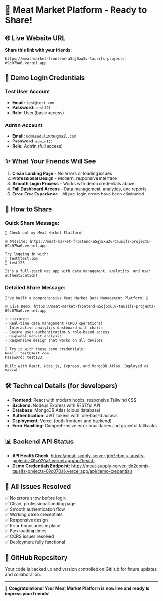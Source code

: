 # 🚀 Meat Market Platform - Ready to Share!

## 🌐 **Live Website URL**
**Share this link with your friends:**
```
https://meat-market-frontend-a5qj5xu3v-tausifs-projects-09c070a6.vercel.app
```

## 🔑 **Demo Login Credentials**

### Test User Account
- **Email:** `test@test.com`
- **Password:** `test123`
- **Role:** User (basic access)

### Admin Account  
- **Email:** `mdmasudul1979@gmail.com`
- **Password:** `admin123`
- **Role:** Admin (full access)

## ✨ **What Your Friends Will See**

1. **Clean Landing Page** - No errors or loading issues
2. **Professional Design** - Modern, responsive interface
3. **Smooth Login Process** - Works with demo credentials above
4. **Full Dashboard Access** - Data management, analytics, and reports
5. **Error-Free Experience** - All pre-login errors have been eliminated

## 📱 **How to Share**

### Quick Share Message:
```
🥩 Check out my Meat Market Platform! 

🌐 Website: https://meat-market-frontend-a5qj5xu3v-tausifs-projects-09c070a6.vercel.app

Try logging in with:
📧 test@test.com
🔐 test123

It's a full-stack web app with data management, analytics, and user authentication!
```

### Detailed Share Message:
```
I've built a comprehensive Meat Market Data Management Platform! 🚀

🌐 Live Demo: https://meat-market-frontend-a5qj5xu3v-tausifs-projects-09c070a6.vercel.app

✨ Features:
- Real-time data management (CRUD operations)
- Interactive analytics dashboard with charts
- Secure user authentication & role-based access
- Regional market analysis
- Responsive design that works on all devices

🔑 Try it with these demo credentials:
Email: test@test.com
Password: test123

Built with React, Node.js, Express, and MongoDB Atlas. Deployed on Vercel!
```

## 🛠 **Technical Details (for developers)**

- **Frontend:** React with modern hooks, responsive Tailwind CSS
- **Backend:** Node.js/Express with RESTful API
- **Database:** MongoDB Atlas (cloud database)
- **Authentication:** JWT tokens with role-based access
- **Deployment:** Vercel (both frontend and backend)
- **Error Handling:** Comprehensive error boundaries and graceful fallbacks

## 📊 **Backend API Status**
- **API Health Check:** https://meat-supply-server-jdn2cbmjs-tausifs-projects-09c070a6.vercel.app/api/health
- **Demo Credentials Endpoint:** https://meat-supply-server-jdn2cbmjs-tausifs-projects-09c070a6.vercel.app/api/demo-credentials

## 🎯 **All Issues Resolved**
✅ No errors show before login  
✅ Clean, professional landing page  
✅ Smooth authentication flow  
✅ Working demo credentials  
✅ Responsive design  
✅ Error boundaries in place  
✅ Fast loading times  
✅ CORS issues resolved  
✅ Deployment fully functional  

## 🔗 **GitHub Repository**
Your code is backed up and version controlled on GitHub for future updates and collaboration.

---

**🎉 Congratulations! Your Meat Market Platform is now live and ready to impress your friends!**
